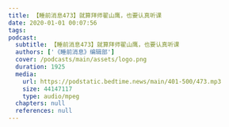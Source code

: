 ```yaml
---
title: 【睡前消息473】就算拜师翟山鹰，也要认真听课
date: 2020-01-01 00:07:56
tags:
podcast:
  subtitle: 【睡前消息473】就算拜师翟山鹰，也要认真听课
  authors: ['《睡前消息》编辑部']
  cover: /podcasts/main/assets/logo.png
  duration: 1925
  media:
    url: https://podstatic.bedtime.news/main/401-500/473.mp3
    size: 44147117
    type: audio/mpeg
  chapters: null
  references: null
---
```

